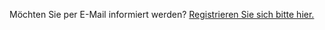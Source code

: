 Möchten Sie per E-Mail informiert werden?
[Registrieren Sie sich bitte hier.](https://mailchi.mp/21c107c0ed0a/schlosswochen)
